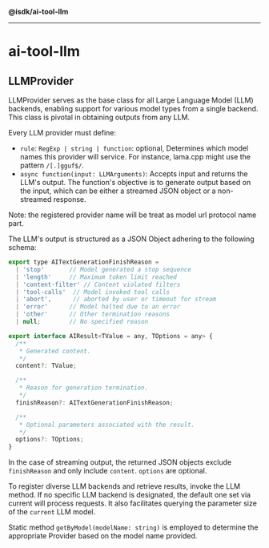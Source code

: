 **@isdk/ai-tool-llm**

***

# ai-tool-llm

## LLMProvider

LLMProvider serves as the base class for all Large Language Model (LLM) backends, enabling support for various model types from a single backend. This class is pivotal in obtaining outputs from any LLM.

Every LLM provider must define:

* `rule`: `RegExp | string | function`: optional, Determines which model names this provider will service. For instance, lama.cpp might use the pattern `/[.]gguf$/`.
* `async function(input: LLMArguments)`: Accepts input and returns the LLM's output. The function's objective is to generate output based on the input, which can be either a streamed JSON object or a non-streamed response.

Note: the registered provider name will be treat as model url protocol name part.

The LLM's output is structured as a JSON Object adhering to the following schema:

```js
export type AITextGenerationFinishReason =
  | 'stop'       // Model generated a stop sequence
  | 'length'     // Maximum token limit reached
  | 'content-filter' // Content violated filters
  | 'tool-calls'  // Model invoked tool calls
  | 'abort',      // aborted by user or timeout for stream
  | 'error'      // Model halted due to an error
  | 'other'      // Other termination reasons
  | null;        // No specified reason

export interface AIResult<TValue = any, TOptions = any> {
  /**
   * Generated content.
   */
  content?: TValue;

  /**
   * Reason for generation termination.
   */
  finishReason?: AITextGenerationFinishReason;

  /**
   * Optional parameters associated with the result.
   */
  options?: TOptions;
}
```

In the case of streaming output, the returned JSON objects exclude `finishReason` and only include `content`. `options` are optional.

To register diverse LLM backends and retrieve results, invoke the LLM method. If no specific LLM backend is designated, the default one set via current will process requests. It also facilitates querying the parameter size of the `current` LLM model.

Static method `getByModel(modelName: string)` is employed to determine the appropriate Provider based on the model name provided.
